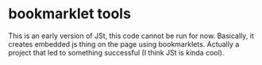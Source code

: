 # bookmarklet tools
This is an early version of JSt, this code cannot be run for now.
Basically, it creates embedded js thing on the page using bookmarklets.
Actually a project that led to something successful (I think JSt is kinda cool).
